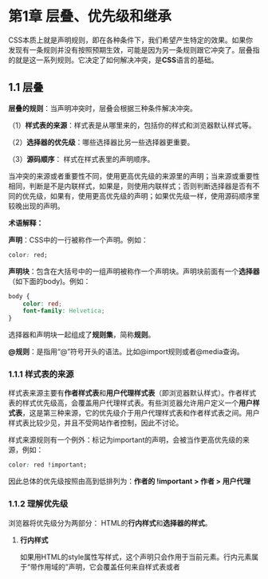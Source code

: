 # 第1章 层叠、优先级和继承

CSS本质上就是声明规则，即在各种条件下，我们希望产生特定的效果。如果你发现有一条规则并没有按照预期生效，可能是因为另一条规则跟它冲突了。层叠指的就是这一系列规则。它决定了如何解决冲突，是**CSS**语言的基础。

## 1.1 层叠

**层叠的规则**：当声明冲突时，层叠会根据三种条件解决冲突。

（1）**样式表的来源**：样式表是从哪里来的，包括你的样式和浏览器默认样式等。

（2）**选择器的优先级**：哪些选择器比另一些选择器更重要。

（3）**源码顺序**： 样式在样式表里的声明顺序。

当冲突的来源或者重要性不同，使用更高优先级的来源里的声明；当来源或重要性相同，判断是不是内联样式，如果是，则使用内联样式；否则判断选择器是否有不同的优先级，如果有，使用更高优先级的声明；如果优先级一样，使用源码顺序里较晚出现的声明。

**术语解释：**

**声明**：CSS中的一行被称作一个声明。例如：

```css
color: red;
```

**声明块**：包含在大括号中的一组声明被称作一个声明块。声明块前面有一个**选择器**（如下面的body)。例如：

```css
body {
    color: red;
    font-family: Helvetica;
}
```

选择器和声明块一起组成了**规则集**，简称**规则**。

**@规则**：是指用“@”符号开头的语法。比如@import规则或者@media查询。

### 1.1.1 样式表的来源

样式表来源主要有**作者样式表**和**用户代理样式表**（即浏览器默认样式）。作者样式表的样式优先级高，会覆盖用户代理样式表。有些浏览器允许用户定义一个**用户样式表**，这是第三种来源，它的优先级介于用户代理样式表和作者样式表之间。用户样式表比较少见，并且不受网站作者控制，因此不讨论。

样式来源规则有一个例外：标记为important的声明，会被当作更高优先级的来源，例如：

```css
color: red !important;
```

因此总体的优先级按照由高到低排列为：**作者的 !important  > 作者 > 用户代理**

### 1.1.2 理解优先级

浏览器将优先级分为两部分： HTML的**行内样式**和**选择器的样式**。

1. **行内样式**

   如果用HTML的style属性写样式，这个声明只会作用于当前元素。行内元素属于“带作用域的”声明，它会覆盖任何来自样式表或者<style>标签的样式。

   ```html
   <a href='/specials' style="backgroud-color: orange;">Specials</a>
   ```

   为了在样式表里覆盖行内声明，需要为声明添加 !important，这样能将它提升到一个更高优先级的来源。但如果行内样式也被标记为 !important，就无法覆盖它了。最好是只在样式表里用!important。

2. **选择器优先级**

​		不同类型的选择器有不同的优先级。总体优先级是：**ID选择器 > 类选择器 >标签选择器**。优先级的准确规则如下：

- 如果选择器的ID数量更多，则它会胜出
- 如果ID数量一致，那么拥有最多类的选择器胜出
- 如果以上两次比较都一致，那么拥有最多标签名的选择器胜出

**ID选择器**:

```css
#page-title {
    color: red;
}
```

**类选择器**:

```css
.page-title {
    color: red;
}
```

**标签选择器**:

```css
body {
    color: red;
}
```

注：伪类选择器（如:hover)和属性选择器（如[type="input"]）与一个类选择器的优先级相同。通用选择器（*）和组合器（>、+、~）对优先级没有影响。

**综上：** **!important  > 行内样式>ID选择器 > 类选择器 >标签选择器 > 用户代理**

通常最好让优先级尽可能低，这样当需要覆盖一些样式时，才能有选择空间。首先确定哪些声明可以实现效果；其次，可以思考用哪些选择器结构，然后选择最符合需求哪个。

### 1.1.3 源码顺序

如果两个声明的来源和优先级相同，其中一个声明在样式表种出现较晚，或者位于页面较晚引入的样式表种，则该声明胜出。

1. **链接样式和源码顺序**

给链接加样式要按照一定的顺序书写选择器，这是因为源码顺序影响了层叠。“正确”的链接样式顺序如下所示：

```css
a:link{
    color: blue;
    text-decoration: none;
}

a:visited{
    color: purple;
}

a:hover{
    text-decoration: underline;
}

a:active {
    color: red;
}
```

优先级相同时，后出现的样式会覆盖先出现的样式。如果一个元素同时处于两个或者更多状态，最后一个状态就能覆盖其他状态。

​	2. **层叠值**

浏览器遵循三个步骤，即来源、优先级、源码顺序，来解析网页上每个元素的每个属性。如果一个声明在层叠中胜出，它就被称作一个**层叠值**。元素的每个属性最多只有一个层叠值。层叠值作为层叠结果，应用到一个元素上的特定属性的值。

### 1.1.4 两条经验法则

（1）在选择器中不要使用ID

（2）不要使用 !important。

## 1.2 继承

还有一种给元素添加样式的方式：继承。如果一个元素没有层叠值，则可能会继承某个祖先元素的值。但不是所有的属性都能被继承。默认情况下，只有特定的一些属性能被继承，通常是我们希望被继承的哪些。它们主要包括：

（1）跟文本相关的属性：color、font、font-family、font-size、font-weight、font-variant、font-style、line-height、letter-spacing、text-align、text-indent、text-transform、white-space以及word-spacing

（2）列表属性：list-style、list-style-type、list-style-position、list-style-image

（3）表格的边框属性：border-collapse、border-spacing。（注：控制表格的边框行为，而不是常用于指定非表格元素边框的属性。）

注：**以上为不完全枚举**

## 1.3 特殊值

有两个特殊值可以赋给任意属性，用于控制层叠：**inherit**和**initial**。

### 1.3.1 使用inherit关键字

有时候，我们想用继承代替一个层叠值，这时可以用**inherit**关键字。这么做的好处是如果父元素的对应属性发生变化，子元素的对应元素也会跟着变化。

还可以用inherit关键字强制继承一个通常不会被继承的属性，比如边框和内边距。

### 1.3.2 使用initial关键字

有时候，你需要撤销作用于某个元素的样式，这可以用initial关键字来实现。每一个CSS属性都有初始（默认）值。如果将initial值赋给某个属性，那么就会有效地将其重置为默认值，这种操作相当于硬复位了该值。

注：auto不是所有属性的默认值，对很多属性来说甚至不是合法的值。比如border-width:auto是非法的，因此不会生效。直接使用initial更简单。

## 1.4 简写属性

**简写属性**是用于同时给多个属性赋值的属性。例如：

- **font:** 可以用于设置多种字体属性，它指定了font-style、font-weight、font-size、font-height、font-family
- **background**: background-color、background-image、background-size、background-repeat、background-position、background-chip、background-attachment
- **border**: border-width、border-style和border-color的简写属性，而这几个属性页都是简写属性
- **border-width**是上、右、下、左四个边框宽度的间歇属性

### 1.4.1 简写属性会默默覆盖其他样式

大多数简写属性可以省略一些值，只指定我们关注的值。但是要知道，这样做仍然会设置省略的值，即它们会被隐式地设置为初始值。这会默默覆盖在其他地方定义的样式。比如，使用简写属性font时如果省略font-weight, 那么字体粗细就会被设置为normal。这些样式也会覆盖从祖先元素继承的字体样式。

### 1.4.2 理解简写值的顺序

简写属性会尽量包容指定的属性值的顺序。但有很多属性的值很模糊，在这种情况下值的顺序很关键。

1. ##### 上、右、下、左

当遇到像margin、padding这样的属性，还有为元素的四条边分别指定值的边框属性时，这些值是按顺时针方向，从上边开始的。这种模式下的属性值还可以缩写，没有指定的边会取对边的值。即，**无论指定了几个值，反正按上、右、下、左的顺序对应，没有的取对边的值**。如果只指定了一个值，则四个方向都会使用这个值。

2. ##### 水平、垂直

有一些属性只支持最多指定两个值，这些属性包括background-position、box-shadow、text-shadow。这些属性的值首先指定水平方向的左/右属性值，然后才是垂直方向的上/下属性值。例如：box-shadow: 10px 2px表示阴影向右偏移10px、向下偏移2px。

总之，如果属性需要指定从一个点触发的两个方向的值，就想想“笛卡尔网格”；如果属性需要指定一个元素四个方向的值，就想想“时钟”。
